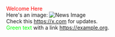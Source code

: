 <span style="color: #FF0000"><i class="fa-solid fa-clock fa-spin"></i>Welcome Here<i class="fa-solid fa-clock fa-spin"></i></span>
<br>
Here's an image: <img src="https://example.com/image.jpg" alt="News Image" style="max-width: 100%; height: auto;">
<br>
Check this <a href="https://x.com" target="_blank">https://x.com</a> for updates.
<br>
<span style="color: #00FF00">Green text</span> with a link <a href="https://example.org" target="_blank">https://example.org</a>.
